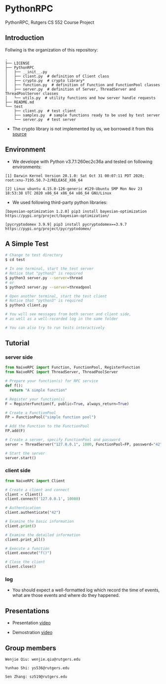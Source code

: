 # PythonRPC
PythonRPC, Rutgers CS 552 Course Project



## Introduction

Follwing is the organization of this repository:

```
.
├── LICENSE
├── PythonRPC
│   ├── __init__.py
│   ├── client.py  # definition of Client class
│   ├── crypto.py  # crypto library*
│   ├── function.py  # definition of Function and FunctionPool classes
│   ├── server.py  # definition of Server, ThreadServer and ThreadPoolServer classes
│   └── utils.py  # utility functions and how server handle requests
├── README.md
└── test
    ├── client.py  # test client
    ├── samples.py  # sample functions ready to be used by test server
    └── server.py  # test server
```

 

- The crypto library is not implemented by us, we borrowed it from this [source](https://hackernoon.com/how-to-use-aes-256-cipher-python-cryptography-examples-6tbh37cr)



## Environment

- We develope with Python v3.7.1:260ec2c36a and tested on following environments:

```
[1] Darwin Kernel Version 20.1.0: Sat Oct 31 00:07:11 PDT 2020; root:xnu-7195.50.7~2/RELEASE_X86_64

[2] Linux ubuntu 4.15.0-126-generic #129-Ubuntu SMP Mon Nov 23 18:53:38 UTC 2020 x86_64 x86_64 x86_64 GNU/Linux
```

- We used following third-party python libraries:

```
[bayesian-optimization 1.2.0] pip3 install bayesian-optimization
https://pypi.org/project/bayesian-optimization/

[pycryptodomex 3.9.9] pip3 install pycryptodomex==3.9.7
https://pypi.org/project/pycryptodomex/
```



## A Simple Test

```bash
# Change to test directory
$ cd test

# In one terminal, start the test server
# Notice that "python3" is required
$ python3 server.py --server=thread
# or
$ python3 server.py --server=threadpool

# Open another terminal, start the test client
# Notice that "python3" is required
$ python3 client.py

# You will see messages from both server and client side,
# as well as a well-recorded log in the same folder

# You can also try to run tests interactively
```



## Tutorial

### server side

```python
from NaiveRPC import Function, FunctionPool, RegisterFunction
from NaiveRPC import ThreadServer, ThreadPoolServer

# Prepare your function(s) for RPC service
def f():
  return "A simple function"

# Register your function(s)
F = RegisterFunction(f, public=True, always_return=True)

# Create a FunctionPool
FP = FunctionPool("simple function pool")

# Add the Function to the FunctionPool
FP.add(F)

# Create a server, specify FunctionPool and password
server = ThreadServer("127.0.0.1", 1000, FunctionPool=FP, password="42")

# Start the server
server.start()
```



### client side

```python
from NaiveRPC import Client

# Create a client and connect
client = Client()
client.connect('127.0.0.1', 10000)

# Authentication
client.authenticate("42")

# Examine the basic information
client.print()

# Examine the detailed information
client.print_all()

# Execute a function
client.execute("f()")

# Close the client
client.close()
```



### log

- You should expect a well-formatted log which record the time of events, what are those events and where do they happened.



## Presentations

- Presentation [video](https://rutgers.zoom.us/rec/play/2K4HxVup89GHZRfIY3hNg5io5trPCflvn2i3QHWBHXWVl1LRLATsmkGwW96ELEGs7QlrWJB2jS3Jtoyt.SzbCwkdaXyVZ7cOM?continueMode=true&_x_zm_rtaid=AK5aJ5hYQAawDkZcOTsKBw.1607975612936.42f85a688eddffc5daacb0ceb0041677&_x_zm_rhtaid=918)

- Demostration [video](https://rutgers.zoom.us/rec/play/FkCpHaz5nWC7M0bH1isvsqtFVSMKZdh0_gNF65xoeMxnUdTNTsV8_g1RP0VdA_1gV9KkIGVSXXBUJQmt.WTQS8rKglKsHIat3?continueMode=true&_x_zm_rtaid=NvxQRyMgRFeqeMNfzhyUhw.1607978532139.734bc9a1e132abca9fd180e49bf369b2&_x_zm_rhtaid=603)



## Group members

```
Wenjie Qiu: wenjie.qiu@rutgers.edu

Yunhao Shi: ys536@rutgers.edu

Sen Zhang: sz519@rutgers.edu
```
